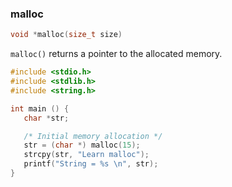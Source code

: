 ### malloc

```c
void *malloc(size_t size)
```

``malloc()`` returns a pointer to the allocated memory.

```c
#include <stdio.h>
#include <stdlib.h>
#include <string.h>

int main () {
   char *str;

   /* Initial memory allocation */
   str = (char *) malloc(15);
   strcpy(str, "Learn malloc");
   printf("String = %s \n", str);
}   
```